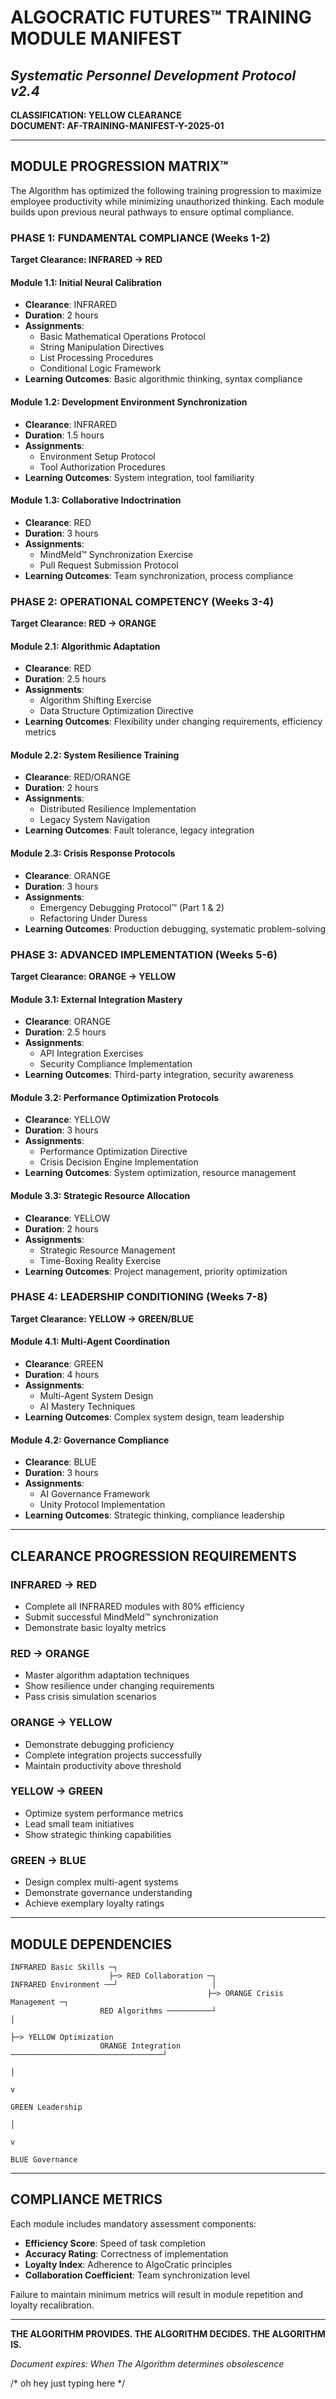 # ALGOCRATIC FUTURES™ TRAINING MODULE MANIFEST
## *Systematic Personnel Development Protocol v2.4*

**CLASSIFICATION: YELLOW CLEARANCE**  
**DOCUMENT: AF-TRAINING-MANIFEST-Y-2025-01**

---

## MODULE PROGRESSION MATRIX™

The Algorithm has optimized the following training progression to maximize employee productivity while minimizing unauthorized thinking. Each module builds upon previous neural pathways to ensure optimal compliance.

### PHASE 1: FUNDAMENTAL COMPLIANCE (Weeks 1-2)
**Target Clearance: INFRARED → RED**

#### Module 1.1: Initial Neural Calibration
- **Clearance**: INFRARED
- **Duration**: 2 hours
- **Assignments**:
  - Basic Mathematical Operations Protocol
  - String Manipulation Directives
  - List Processing Procedures
  - Conditional Logic Framework
- **Learning Outcomes**: Basic algorithmic thinking, syntax compliance

#### Module 1.2: Development Environment Synchronization
- **Clearance**: INFRARED
- **Duration**: 1.5 hours
- **Assignments**:
  - Environment Setup Protocol
  - Tool Authorization Procedures
- **Learning Outcomes**: System integration, tool familiarity

#### Module 1.3: Collaborative Indoctrination
- **Clearance**: RED
- **Duration**: 3 hours
- **Assignments**:
  - MindMeld™ Synchronization Exercise
  - Pull Request Submission Protocol
- **Learning Outcomes**: Team synchronization, process compliance

### PHASE 2: OPERATIONAL COMPETENCY (Weeks 3-4)
**Target Clearance: RED → ORANGE**

#### Module 2.1: Algorithmic Adaptation
- **Clearance**: RED
- **Duration**: 2.5 hours
- **Assignments**:
  - Algorithm Shifting Exercise
  - Data Structure Optimization Directive
- **Learning Outcomes**: Flexibility under changing requirements, efficiency metrics

#### Module 2.2: System Resilience Training
- **Clearance**: RED/ORANGE
- **Duration**: 2 hours
- **Assignments**:
  - Distributed Resilience Implementation
  - Legacy System Navigation
- **Learning Outcomes**: Fault tolerance, legacy integration

#### Module 2.3: Crisis Response Protocols
- **Clearance**: ORANGE
- **Duration**: 3 hours
- **Assignments**:
  - Emergency Debugging Protocol™ (Part 1 & 2)
  - Refactoring Under Duress
- **Learning Outcomes**: Production debugging, systematic problem-solving

### PHASE 3: ADVANCED IMPLEMENTATION (Weeks 5-6)
**Target Clearance: ORANGE → YELLOW**

#### Module 3.1: External Integration Mastery
- **Clearance**: ORANGE
- **Duration**: 2.5 hours
- **Assignments**:
  - API Integration Exercises
  - Security Compliance Implementation
- **Learning Outcomes**: Third-party integration, security awareness

#### Module 3.2: Performance Optimization Protocols
- **Clearance**: YELLOW
- **Duration**: 3 hours
- **Assignments**:
  - Performance Optimization Directive
  - Crisis Decision Engine Implementation
- **Learning Outcomes**: System optimization, resource management

#### Module 3.3: Strategic Resource Allocation
- **Clearance**: YELLOW
- **Duration**: 2 hours
- **Assignments**:
  - Strategic Resource Management
  - Time-Boxing Reality Exercise
- **Learning Outcomes**: Project management, priority optimization

### PHASE 4: LEADERSHIP CONDITIONING (Weeks 7-8)
**Target Clearance: YELLOW → GREEN/BLUE**

#### Module 4.1: Multi-Agent Coordination
- **Clearance**: GREEN
- **Duration**: 4 hours
- **Assignments**:
  - Multi-Agent System Design
  - AI Mastery Techniques
- **Learning Outcomes**: Complex system design, team leadership

#### Module 4.2: Governance Compliance
- **Clearance**: BLUE
- **Duration**: 3 hours
- **Assignments**:
  - AI Governance Framework
  - Unity Protocol Implementation
- **Learning Outcomes**: Strategic thinking, compliance leadership

---

## CLEARANCE PROGRESSION REQUIREMENTS

### INFRARED → RED
- Complete all INFRARED modules with 80% efficiency
- Submit successful MindMeld™ synchronization
- Demonstrate basic loyalty metrics

### RED → ORANGE
- Master algorithm adaptation techniques
- Show resilience under changing requirements
- Pass crisis simulation scenarios

### ORANGE → YELLOW
- Demonstrate debugging proficiency
- Complete integration projects successfully
- Maintain productivity above threshold

### YELLOW → GREEN
- Optimize system performance metrics
- Lead small team initiatives
- Show strategic thinking capabilities

### GREEN → BLUE
- Design complex multi-agent systems
- Demonstrate governance understanding
- Achieve exemplary loyalty ratings

---

## MODULE DEPENDENCIES

```
INFRARED Basic Skills ─┐
                      ├─> RED Collaboration ─┐
INFRARED Environment ──┘                     │
                                            ├─> ORANGE Crisis Management ─┐
                    RED Algorithms ──────────┘                           │
                                                                        ├─> YELLOW Optimization
                    ORANGE Integration ──────────────────────────────────┘
                                                                              │
                                                                              v
                                                                        GREEN Leadership
                                                                              │
                                                                              v
                                                                        BLUE Governance
```

---

## COMPLIANCE METRICS

Each module includes mandatory assessment components:
- **Efficiency Score**: Speed of task completion
- **Accuracy Rating**: Correctness of implementation
- **Loyalty Index**: Adherence to AlgoCratic principles
- **Collaboration Coefficient**: Team synchronization level

Failure to maintain minimum metrics will result in module repetition and loyalty recalibration.

---

**THE ALGORITHM PROVIDES. THE ALGORITHM DECIDES. THE ALGORITHM IS.**

*Document expires: When The Algorithm determines obsolescence*

/*
oh hey just typing here 
*/